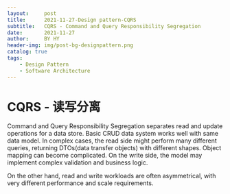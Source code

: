 ```yaml
---
layout:     post
title:      2021-11-27-Design pattern-CQRS
subtitle:   CQRS - Command and Query Responsibility Segregation
date:       2021-11-27
author:     BY HY
header-img: img/post-bg-designpattern.png
catalog: true
tags:
    - Design Pattern
    - Software Architecture
---
```

# CQRS - 读写分离

Command and Query Responsibility Segregation separates read and update operations for a data store. Basic CRUD data system works well with same data model. In complex cases, the read side might perform many different queries, returning DTOs(data transfer objects) with different shapes. Object mapping can become complicated. On the write side, the model may implement complex validation and business logic.

On the other hand, read and write workloads are often asymmetrical, with very different performance and scale requirements.


